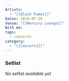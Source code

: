 ```yaml
---
Artists:
  - "[[Black Pumas]]"
Dates: 2019-07-29
Venue: "[[Mercury Lounge]]"
With me:
tags:
  - concerts
category:
  - "[[Concerts]]"
---
```


### Setlist
*No setlist available yet*
